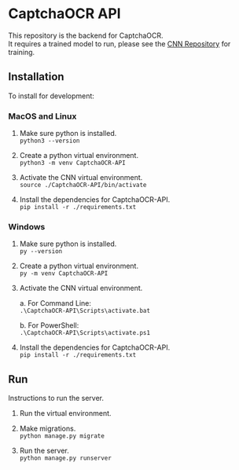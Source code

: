 # CaptchaOCR API
This repository is the backend for CaptchaOCR.  
It requires a trained model to run, please see the [CNN Repository](https://github.com/CaptchaOCR/API) for training.  


## Installation
To install for development:

### MacOS and Linux

1. Make sure python is installed.  
`python3 --version`

2. Create a python virtual environment.  
`python3 -m venv CaptchaOCR-API`

3. Activate the CNN virtual environment.  
`source ./CaptchaOCR-API/bin/activate`

4. Install the dependencies for CaptchaOCR-API.  
`pip install -r ./requirements.txt`

### Windows

1. Make sure python is installed.  
`py --version`

2. Create a python virtual environment.  
`py -m venv CaptchaOCR-API`

3. Activate the CNN virtual environment.  

    a. For Command Line:  
`.\CaptchaOCR-API\Scripts\activate.bat`

    b. For PowerShell:  
`.\CaptchaOCR-API\Scripts\activate.ps1`

4. Install the dependencies for CaptchaOCR-API.  
`pip install -r ./requirements.txt`


## Run
Instructions to run the server.

1. Run the virtual environment.

2. Make migrations.  
`python manage.py migrate`

3. Run the server.  
`python manage.py runserver`